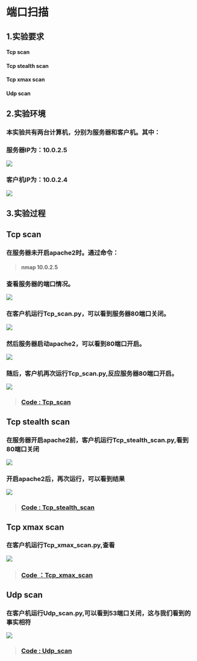 端口扫描
==============
1.实验要求
-------------
#### Tcp scan
#### Tcp stealth scan
#### Tcp xmax scan
#### Udp scan

2.实验环境
------------------
### 本实验共有两台计算机，分别为服务器和客户机。其中：

### 服务器IP为：10.0.2.5
![](https://raw.githubusercontent.com/Geraens/ns/master/2017-2/Geraens/%E5%AE%9E%E9%AA%8C%E6%8A%A5%E5%91%8A%E5%8F%8A%E7%9B%B8%E5%85%B3%E6%96%87%E4%BB%B6/%E7%AB%AF%E5%8F%A3%E6%89%AB%E6%8F%8F/%E7%AB%AF%E5%8F%A3%E6%89%AB%E6%8F%8F%E5%AE%9E%E9%AA%8C%E5%9B%BE%E7%89%87/%E6%9C%8D%E5%8A%A1%E6%9C%BAIP.png)

### 客户机IP为：10.0.2.4
![](https://raw.githubusercontent.com/Geraens/ns/master/2017-2/Geraens/%E5%AE%9E%E9%AA%8C%E6%8A%A5%E5%91%8A%E5%8F%8A%E7%9B%B8%E5%85%B3%E6%96%87%E4%BB%B6/%E7%AB%AF%E5%8F%A3%E6%89%AB%E6%8F%8F/%E7%AB%AF%E5%8F%A3%E6%89%AB%E6%8F%8F%E5%AE%9E%E9%AA%8C%E5%9B%BE%E7%89%87/%E5%AE%A2%E6%88%B7%E6%9C%BAIP.png)

3.实验过程
---------------
## Tcp scan

### 在服务器未开启apache2时。通过命令：

> #### nmap 10.0.2.5

### 查看服务器的端口情况。

![](https://raw.githubusercontent.com/Geraens/ns/master/2017-2/Geraens/%E5%AE%9E%E9%AA%8C%E6%8A%A5%E5%91%8A%E5%8F%8A%E7%9B%B8%E5%85%B3%E6%96%87%E4%BB%B6/%E7%AB%AF%E5%8F%A3%E6%89%AB%E6%8F%8F/%E7%AB%AF%E5%8F%A3%E6%89%AB%E6%8F%8F%E5%AE%9E%E9%AA%8C%E5%9B%BE%E7%89%87/%E6%9C%8D%E5%8A%A1%E5%99%A81000%E7%AB%AF%E5%8F%A3%E5%85%B3%E9%97%AD.png)



### 在客户机运行Tcp_scan.py，可以看到服务器80端口关闭。

![](https://raw.githubusercontent.com/Geraens/ns/master/2017-2/Geraens/%E5%AE%9E%E9%AA%8C%E6%8A%A5%E5%91%8A%E5%8F%8A%E7%9B%B8%E5%85%B3%E6%96%87%E4%BB%B6/%E7%AB%AF%E5%8F%A3%E6%89%AB%E6%8F%8F/%E7%AB%AF%E5%8F%A3%E6%89%AB%E6%8F%8F%E5%AE%9E%E9%AA%8C%E5%9B%BE%E7%89%87/80%E7%AB%AF%E5%8F%A3%E5%85%B3%E9%97%AD.png)

### 然后服务器启动apache2，可以看到80端口开启。

![](https://raw.githubusercontent.com/Geraens/ns/master/2017-2/Geraens/%E5%AE%9E%E9%AA%8C%E6%8A%A5%E5%91%8A%E5%8F%8A%E7%9B%B8%E5%85%B3%E6%96%87%E4%BB%B6/%E7%AB%AF%E5%8F%A3%E6%89%AB%E6%8F%8F/%E7%AB%AF%E5%8F%A3%E6%89%AB%E6%8F%8F%E5%AE%9E%E9%AA%8C%E5%9B%BE%E7%89%87/apache2%E5%BC%80%E5%90%AF80%E7%AB%AF%E5%8F%A3.png)


### 随后，客户机再次运行Tcp_scan.py,反应服务器80端口开启。

![](https://raw.githubusercontent.com/Geraens/ns/master/2017-2/Geraens/%E5%AE%9E%E9%AA%8C%E6%8A%A5%E5%91%8A%E5%8F%8A%E7%9B%B8%E5%85%B3%E6%96%87%E4%BB%B6/%E7%AB%AF%E5%8F%A3%E6%89%AB%E6%8F%8F/%E7%AB%AF%E5%8F%A3%E6%89%AB%E6%8F%8F%E5%AE%9E%E9%AA%8C%E5%9B%BE%E7%89%87/80%E7%AB%AF%E5%8F%A3%E5%BC%80%E5%90%AF.png)

> ### [Code : Tcp_scan]( ns/2017-2/Geraens/实验报告及相关文件/端口扫描/端口扫描代码/Tcp_scanning.py )

## Tcp stealth scan

### 在服务器开启apache2前，客户机运行Tcp_stealth_scan.py,看到80端口关闭

![](https://raw.githubusercontent.com/Geraens/ns/master/2017-2/Geraens/%E5%AE%9E%E9%AA%8C%E6%8A%A5%E5%91%8A%E5%8F%8A%E7%9B%B8%E5%85%B3%E6%96%87%E4%BB%B6/%E7%AB%AF%E5%8F%A3%E6%89%AB%E6%8F%8F/%E7%AB%AF%E5%8F%A3%E6%89%AB%E6%8F%8F%E5%AE%9E%E9%AA%8C%E5%9B%BE%E7%89%87/stealth%E6%89%AB%E6%8F%8F80%E7%AB%AF%E5%8F%A3%E5%85%B3%E9%97%AD.png)

### 开启apache2后，再次运行，可以看到结果

![](https://raw.githubusercontent.com/Geraens/ns/master/2017-2/Geraens/%E5%AE%9E%E9%AA%8C%E6%8A%A5%E5%91%8A%E5%8F%8A%E7%9B%B8%E5%85%B3%E6%96%87%E4%BB%B6/%E7%AB%AF%E5%8F%A3%E6%89%AB%E6%8F%8F/%E7%AB%AF%E5%8F%A3%E6%89%AB%E6%8F%8F%E5%AE%9E%E9%AA%8C%E5%9B%BE%E7%89%87/stealth%E6%89%AB%E6%8F%8F80%E7%AB%AF%E5%8F%A3%E5%BC%80%E5%90%AF.png)

> ### [Code : Tcp_stealth_scan]( ns/2017-2/Geraens/实验报告及相关文件/端口扫描/端口扫描代码/Tcp_stealth_scanning.py )

## Tcp xmax scan

### 在客户机运行Tcp_xmax_scan.py,查看

![](https://raw.githubusercontent.com/Geraens/ns/master/2017-2/Geraens/%E5%AE%9E%E9%AA%8C%E6%8A%A5%E5%91%8A%E5%8F%8A%E7%9B%B8%E5%85%B3%E6%96%87%E4%BB%B6/%E7%AB%AF%E5%8F%A3%E6%89%AB%E6%8F%8F/%E7%AB%AF%E5%8F%A3%E6%89%AB%E6%8F%8F%E5%AE%9E%E9%AA%8C%E5%9B%BE%E7%89%87/xmax%E6%89%AB%E6%8F%8F.png)

> ### [Code ：Tcp_xmax_scan]( ns/2017-2/Geraens/实验报告及相关文件/端口扫描/端口扫描代码/Tcp_xmax_scanning.py )

## Udp scan

### 在客户机运行Udp_scan.py,可以看到53端口关闭，这与我们看到的事实相符

![](https://raw.githubusercontent.com/Geraens/ns/master/2017-2/Geraens/%E5%AE%9E%E9%AA%8C%E6%8A%A5%E5%91%8A%E5%8F%8A%E7%9B%B8%E5%85%B3%E6%96%87%E4%BB%B6/%E7%AB%AF%E5%8F%A3%E6%89%AB%E6%8F%8F/%E7%AB%AF%E5%8F%A3%E6%89%AB%E6%8F%8F%E5%AE%9E%E9%AA%8C%E5%9B%BE%E7%89%87/53%E7%AB%AF%E5%8F%A3.png)

> ### [Code : Udp_scan]( ns/2017-2/Geraens/实验报告及相关文件/端口扫描/端口扫描代码/Udp_scanning.py )
